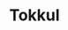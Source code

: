 ---
layout: item
title: Tokkul
item-id: 6529
datatable: true
id: 6529
name: "Tokkul"
members: true
lowalch: 0
highalch: 0
examine: "It's a token of some kind made from obsidian."
monsters:
  - id: 2154
    name: "TzHaar-Mej"
    members: true
    combat_level: 103
    wiki_url: "https://oldschool.runescape.wiki/w/TzHaar-Mej_(monster)"
    drops:
      - quantity: "1-71"
        rarity: 0.125
    image: "https://oldschool.runescape.wiki/images/b/b7/TzHaar-Mej.png?06e5d"
  - id: 2161
    name: "TzHaar-Hur"
    members: true
    combat_level: 74
    wiki_url: "https://oldschool.runescape.wiki/w/TzHaar-Hur"
    drops:
      - quantity: "1-16"
        rarity: 0.125
      - quantity: "3-7"
        rarity: 0.9333333333333333
    image: "https://oldschool.runescape.wiki/images/5/5a/TzHaar-Hur.png?978b9"
  - id: 2167
    name: "TzHaar-Xil"
    members: true
    combat_level: 133
    wiki_url: "https://oldschool.runescape.wiki/w/TzHaar-Xil"
    drops:
      - quantity: "1-59"
        rarity: 0.125
    image: "https://oldschool.runescape.wiki/images/0/0b/TzHaar-Xil_%28sword%29.png?43cb7"
  - id: 2173
    name: "TzHaar-Ket"
    members: true
    combat_level: 149
    wiki_url: "https://oldschool.runescape.wiki/w/TzHaar-Ket#Level_149"
    drops:
      - quantity: "1-103"
        rarity: 0.125
    image: "https://oldschool.runescape.wiki/images/6/6c/TzHaar-Ket.png?ee1fa"
  - id: 7679
    name: "TzHaar-Ket"
    members: true
    combat_level: 221
    wiki_url: "https://oldschool.runescape.wiki/w/TzHaar-Ket#Level_221"
    drops:
      - quantity: "1-103"
        rarity: 0.125
    image: "https://oldschool.runescape.wiki/images/6/6c/TzHaar-Ket.png?ee1fa"
---